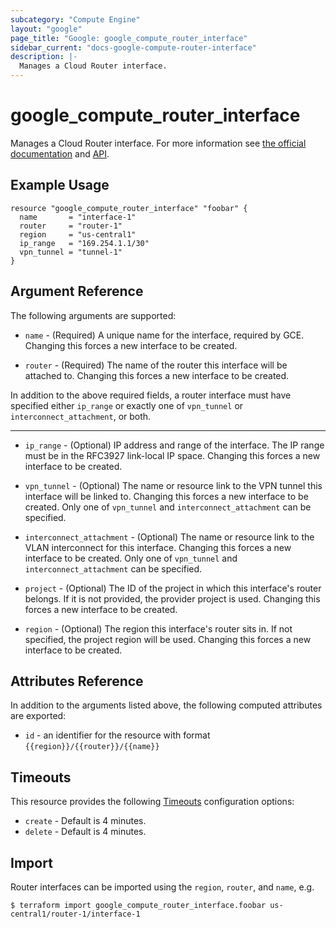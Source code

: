 ```yaml
---
subcategory: "Compute Engine"
layout: "google"
page_title: "Google: google_compute_router_interface"
sidebar_current: "docs-google-compute-router-interface"
description: |-
  Manages a Cloud Router interface.
---
```


# google\_compute\_router_interface

Manages a Cloud Router interface. For more information see
[the official documentation](https://cloud.google.com/compute/docs/cloudrouter)
and
[API](https://cloud.google.com/compute/docs/reference/latest/routers).

## Example Usage

```hcl
resource "google_compute_router_interface" "foobar" {
  name       = "interface-1"
  router     = "router-1"
  region     = "us-central1"
  ip_range   = "169.254.1.1/30"
  vpn_tunnel = "tunnel-1"
}
```

## Argument Reference

The following arguments are supported:

* `name` - (Required) A unique name for the interface, required by GCE. Changing
    this forces a new interface to be created.

* `router` - (Required) The name of the router this interface will be attached to.
    Changing this forces a new interface to be created.

In addition to the above required fields, a router interface must have specified
either `ip_range` or exactly one of `vpn_tunnel` or `interconnect_attachment`,
or both.

- - -

* `ip_range` - (Optional) IP address and range of the interface. The IP range must be
    in the RFC3927 link-local IP space. Changing this forces a new interface to be created.

* `vpn_tunnel` - (Optional) The name or resource link to the VPN tunnel this
    interface will be linked to. Changing this forces a new interface to be created. Only
    one of `vpn_tunnel` and `interconnect_attachment` can be specified.

* `interconnect_attachment` - (Optional) The name or resource link to the
  VLAN interconnect for this interface. Changing this forces a new interface to
  be created. Only one of `vpn_tunnel` and `interconnect_attachment` can be
  specified.

* `project` - (Optional) The ID of the project in which this interface's router belongs. If it
    is not provided, the provider project is used. Changing this forces a new interface to be created.

* `region` - (Optional) The region this interface's router sits in. If not specified,
    the project region will be used. Changing this forces a new interface to be
    created.

## Attributes Reference

In addition to the arguments listed above, the following computed attributes are exported:

* `id` - an identifier for the resource with format `{{region}}/{{router}}/{{name}}`

## Timeouts

This resource provides the following
[Timeouts](/docs/configuration/resources.html#timeouts) configuration options:

- `create` - Default is 4 minutes.
- `delete` - Default is 4 minutes.

## Import

Router interfaces can be imported using the `region`, `router`, and `name`, e.g.

```
$ terraform import google_compute_router_interface.foobar us-central1/router-1/interface-1
```

